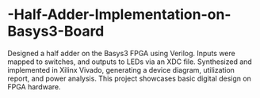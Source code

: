 # -Half-Adder-Implementation-on-Basys3-Board
Designed a half adder on the Basys3 FPGA using Verilog. Inputs were mapped to switches, and outputs to LEDs via an XDC file. Synthesized and implemented in Xilinx Vivado, generating a device diagram, utilization report, and power analysis. This project showcases basic digital design on FPGA hardware.
